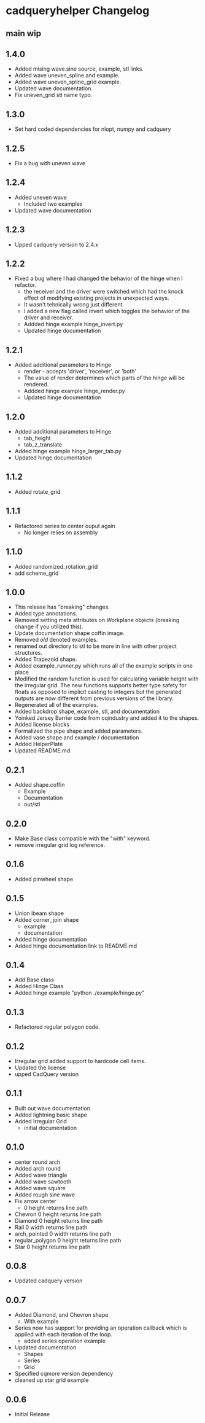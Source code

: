 # cadqueryhelper Changelog

## main wip

## 1.4.0
* Added mising wave.sine source, example, stl links.
* Added wave uneven_spline and example.
* Added wave uneven_spline_grid example.
* Updated wave documentation.
* Fix uneven_grid stl name typo.

## 1.3.0
* Set hard coded dependencies for nlopt, numpy and cadquery

## 1.2.5
* Fix a bug with uneven wave

## 1.2.4
* Added uneven wave
  * Included two examples
* Updated wave documentation

## 1.2.3
* Upped cadquery version to 2.4.x

## 1.2.2
* Fixed a bug where I had changed the behavior of the hinge when I refactor.
  * the receiver and the driver were switched which had the knock effect of modifying existing projects in unexpected ways.
  * It wasn't tehnically wrong just different.
  * I added a new flag called invert which toggles the behavior of the driver and receiver.
  * Addded hinge example hinge_invert.py
  * Updated hinge documentation 

## 1.2.1
* Added additional parameters to Hinge
  * render - accepts 'driver', 'receiver', or 'both'
  * The value of render determines which parts of the hinge will be rendered.
  * Addded hinge example hinge_render.py
  * Updated hinge documentation

## 1.2.0
* Added additional parameters to Hinge
    * tab_height
    * tab_z_translate
* Added hinge example hinge_larger_tab.py
* Updated hinge documentation

## 1.1.2
* Added rotate_grid

## 1.1.1
* Refactored series to center ouput again
  * No longer relies on assembly 

## 1.1.0
* Added randomized_rotation_grid
* add scheme_grid

## 1.0.0
* This release has "breaking" changes.
* Added type annotations.
* Removed setting meta attributes on Workplane objects (breaking change if you utilized this).
* Update documentation shape coffin image.
* Removed *old* denoted examples.
* renamed out directory to stl to be more in line with other project structures.
* Added Trapezoid shape.
* Added example_runner.py which runs all of the example scripts in one place
* Modified the random function is used for calculating variable height with the irregular grid. The new functions supports better type safety for floats as opposed to implicit casting to integers but the generated outputs are now different from previous versions of the library.
* Regenerated all of the examples.
* Added backdrop shape, example, stl, and documentation
* Yoinked Jersey Barrier code from cqindustry and added it to the shapes.
* Added license blocks
* Formalized the pipe shape and added parameters.
* Added vase shape and example / documentation
* Added HelperPlate
* Updated README.md


## 0.2.1
* Added shape.coffin
  * Example
  * Documentation
  * out/stl

## 0.2.0
* Make Base class compatible with the "with" keyword.
* remove irregular grid log reference.

## 0.1.6
* Added pinwheel shape

## 0.1.5
* Union ibeam shape
* Added corner_join shape
  * example
  * documentation
* Added hinge documentation
* Added hinge documentation link to README.md

## 0.1.4
* Add Base class
* Added Hinge Class
* Added hinge example "python ./example/hinge.py"

## 0.1.3
* Refactored regular polygon code.

## 0.1.2
* Irregular grid added support to hardcode cell items.
* Updated the license
* upped CadQuery version

## 0.1.1
* Built out wave documentation
* Added lightning basic shape
* Added Irregular Grid
  * initial documentation

## 0.1.0
* center round arch
* Added arch round
* Added wave triangle
* Added wave sawtooth
* Added wave square
* Added rough sine wave
* Fix arrow center
  * 0 height returns line path
* Chevron 0 height returns line path
* Diamond 0 height returns line path
* Rail 0 width returns line path
* arch_pointed 0 width returns line path
* regular_polygon 0 height returns line path
* Star 0 height returns line path

## 0.0.8
* Updated cadquery version

## 0.0.7
* Added Diamond, and Chevron shape
  * With example
* Series now has support for providing an operation callback which is applied with each iteration of the loop.
  * added series operation example
* Updated documentation
  * Shapes
  * Series
  * Grid
* Specified cqmore version dependency
* cleaned up star grid example

## 0.0.6
* Initial Release
